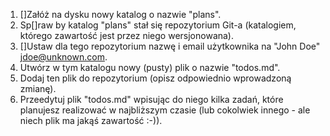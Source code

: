 1. []Załóż na dysku nowy katalog o nazwie "plans".
2. Sp[]raw by katalog "plans" stał się repozytorium Git-a (katalogiem, którego zawartość jest przez niego wersjonowana).
2. []Ustaw dla tego repozytorium nazwę i email użytkownika na "John Doe" jdoe@unknown.com.
4. Utwórz w tym katalogu nowy (pusty) plik o nazwie "todos.md".
5. Dodaj ten plik do repozytorium (opisz odpowiednio wprowadzoną zmianę).
6. Przeedytuj plik "todos.md" wpisując do niego kilka zadań, które planujesz realizować w najbliższym czasie (lub cokolwiek innego - ale niech plik ma jakąś zawartość :-)).
